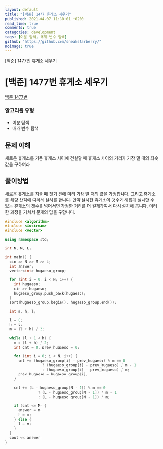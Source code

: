 ```yaml
---
layout: default
title: "[백준] 1477 휴게소 세우기"
published: 2021-04-07 11:30:01 +0200
read_time: true
comments: true
categories: development
tags: [이분 탐색, 매개 변수 탐색]
github: "https://github.com/sneakstarberry/"
noimage: true
---
```


[백준] 1477번 휴게소 세우기

<!--more-->

# [백준] 1477번 휴게소 세우기

[백준 1477번 ](https://www.acmicpc.net/problem/1477)

### 알고리즘 유형

- 이분 탐색
- 매개 변수 탐색

## 문제 이해

새로운 휴게소를 기존 휴게소 사이에 건설할 때 휴게소 사이의 거리가 가장 멀 때의 최솟 값을 구하여라

## 풀이방법

새로운 휴게소를 지을 때 짓기 전에 미리 가장 멀 때의 값을 가정합니다. 그리고 휴게소를 해당 간격에 따라서 설치를 합니다. 만약 설치한 휴게소의 갯수가 새롭게 설치할 수 있는 휴게소의 갯수를 넘어서면 가정한 거리를 더 길게하여서 다시 설치해 봅니다. 이러한 과정을 거쳐서 문제의 답을 구합니다.

```c++
#include <algorithm>
#include <iostream>
#include <vector>

using namespace std;

int N, M, L;

int main() {
  cin >> N >> M >> L;
  int answer;
  vector<int> hugaeso_group;

  for (int i = 0; i < N; i++) {
    int hugaeso;
    cin >> hugaeso;
    hugaeso_group.push_back(hugaeso);
  }
  sort(hugaeso_group.begin(), hugaeso_group.end());

  int m, h, l;

  l = 0;
  h = L;
  m = (l + h) / 2;

  while (l + 1 < h) {
    m = (l + h) / 2;
    int cnt = 0, prev_hugaeso = 0;

    for (int i = 0; i < N; i++) {
      cnt += (hugaeso_group[i] - prev_hugaeso) % m == 0
                 ? (hugaeso_group[i] - prev_hugaeso) / m - 1
                 : (hugaeso_group[i] - prev_hugaeso) / m;
      prev_hugaeso = hugaeso_group[i];
    }

    cnt += (L - hugaeso_group[N - 1]) % m == 0
               ? (L - hugaeso_group[N - 1]) / m - 1
               : (L - hugaeso_group[N - 1]) / m;

    if (cnt <= M) {
      answer = m;
      h = m;
    } else {
      l = m;
    }
  }
  cout << answer;
}
```
